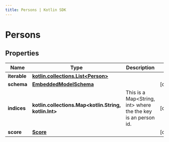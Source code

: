 ```yaml
---
title: Persons | Kotlin SDK
---
```




# Persons

## Properties
Name | Type | Description | Notes
------------ | ------------- | ------------- | -------------
**iterable** | [**kotlin.collections.List&lt;Person&gt;**](Person) |  | 
**schema** | [**EmbeddedModelSchema**](EmbeddedModelSchema) |  |  [optional]
**indices** | **kotlin.collections.Map&lt;kotlin.String, kotlin.Int&gt;** | This is a Map&lt;String, int&gt; where the the key is an person id. |  [optional]
**score** | [**Score**](Score) |  |  [optional]





